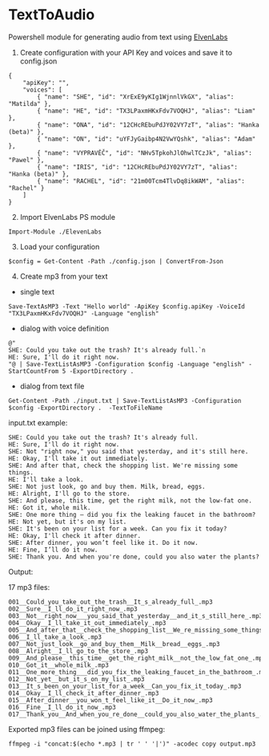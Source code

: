 # TextToAudio
Powershell module for generating audio from text using [ElvenLabs](https://elevenlabs.io/) 

1. Create configuration with your API Key and voices and save it to config.json
```
{
    "apiKey": "",
    "voices": [
        { "name": "SHE", "id": "XrExE9yKIg1WjnnlVkGX", "alias": "Matilda" },
        { "name": "HE", "id": "TX3LPaxmHKxFdv7VOQHJ", "alias": "Liam" },
        { "name": "ONA", "id": "12CHcREbuPdJY02VY7zT", "alias": "Hanka (beta)" },
        { "name": "ON", "id": "uYFJyGaibp4N2VwYQshk", "alias": "Adam" },
        { "name": "VYPRAVĚČ", "id": "NHv5TpkohJlOhwlTCzJk", "alias": "Pawel" },
        { "name": "IRIS", "id": "12CHcREbuPdJY02VY7zT", "alias": "Hanka (beta)" },
        { "name": "RACHEL", "id": "21m00Tcm4TlvDq8ikWAM", "alias": "Rachel" }
    ]
}
```


2. Import ElvenLabs PS module

```
Import-Module ./ElevenLabs
```


3. Load your configuration

```
$config = Get-Content -Path ./config.json | ConvertFrom-Json
```

4. Create mp3 from your text

- single text
```
Save-TextAsMP3 -Text "Hello world" -ApiKey $config.apiKey -VoiceId "TX3LPaxmHKxFdv7VOQHJ" -Language "english"
``` 

- dialog with voice definition
```
@"
SHE: Could you take out the trash? It's already full.`n
HE: Sure, I'll do it right now.
"@ | Save-TextListAsMP3 -Configuration $config -Language "english" -StartCountFrom 5 -ExportDirectory . 
```

- dialog from text file
```
Get-Content -Path ./input.txt | Save-TextListAsMP3 -Configuration $config -ExportDirectory .  -TextToFileName
```

input.txt example:

```
SHE: Could you take out the trash? It's already full.
HE: Sure, I'll do it right now.
SHE: Not "right now," you said that yesterday, and it's still here.
HE: Okay, I'll take it out immediately.
SHE: And after that, check the shopping list. We're missing some things.
HE: I'll take a look.
SHE: Not just look, go and buy them. Milk, bread, eggs.
HE: Alright, I'll go to the store.
SHE: And please, this time, get the right milk, not the low-fat one.
HE: Got it, whole milk.
SHE: One more thing – did you fix the leaking faucet in the bathroom?
HE: Not yet, but it's on my list.
SHE: It's been on your list for a week. Can you fix it today?
HE: Okay, I'll check it after dinner.
SHE: After dinner, you won’t feel like it. Do it now.
HE: Fine, I’ll do it now.
SHE: Thank you. And when you're done, could you also water the plants?
```

Output:

17 mp3 files:


```
001__Could_you_take_out_the_trash__It_s_already_full_.mp3
002__Sure__I_ll_do_it_right_now_.mp3
003__Not__right_now___you_said_that_yesterday__and_it_s_still_here_.mp3
004__Okay__I_ll_take_it_out_immediately_.mp3
005__And_after_that__check_the_shopping_list__We_re_missing_some_things_.mp3
006__I_ll_take_a_look_.mp3
007__Not_just_look__go_and_buy_them__Milk__bread__eggs_.mp3
008__Alright__I_ll_go_to_the_store_.mp3
009__And_please__this_time__get_the_right_milk__not_the_low_fat_one_.mp3
010__Got_it__whole_milk_.mp3
011__One_more_thing___did_you_fix_the_leaking_faucet_in_the_bathroom_.mp3
012__Not_yet__but_it_s_on_my_list_.mp3
013__It_s_been_on_your_list_for_a_week__Can_you_fix_it_today_.mp3
014__Okay__I_ll_check_it_after_dinner_.mp3
015__After_dinner__you_won_t_feel_like_it__Do_it_now_.mp3
016__Fine__I_ll_do_it_now_.mp3
017__Thank_you__And_when_you_re_done__could_you_also_water_the_plants_.mp3
```

Exported mp3 files can be joined using ffmpeg:
```
ffmpeg -i "concat:$(echo *.mp3 | tr ' ' '|')" -acodec copy output.mp3
```
